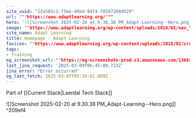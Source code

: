 ```yaml
---
site_uuid: "13a565c1-f3ee-46bd-9df4-f8587268d529"
url: ""'https://www.adaptlearning.org/'""
hero: '![[Screenshot 2025-02-20 at 9.30.38 PM_Adapt-Learning--Hero.png]]'
image: ""https://www.adaptlearning.org/wp-content/uploads/2016/01/nav_logo_white-alt-2-1.png""
site_name: Adapt Learning
title: Homepage - Adapt Learning
favicon: ""https://www.adaptlearning.org/wp-content/uploads/2018/02/cropped-nav_logo_gold-192x192.png""
tags:
- Training
og_screenshot_url: ""https://og-screenshots-prod.s3.amazonaws.com/1366x768/80/false/bc91c6c55e052a60cc203e20b9beb805f04d86c4ad49dedf9138d50e3cbe06ea.jpeg""
last_jina_request: '2025-03-09T06:45:09.723Z'
jina_error: "Error occurred"
og_last_fetch: 2025-03-07T05:19:01.809Z
---
```

Part of [[Current Stack|Laerdal Tech Stack]]

<span query="get(hero)"></span>![[Screenshot 2025-02-20 at 9.30.38 PM_Adapt-Learning--Hero.png]]<span type="end"></span> ^209ef4
